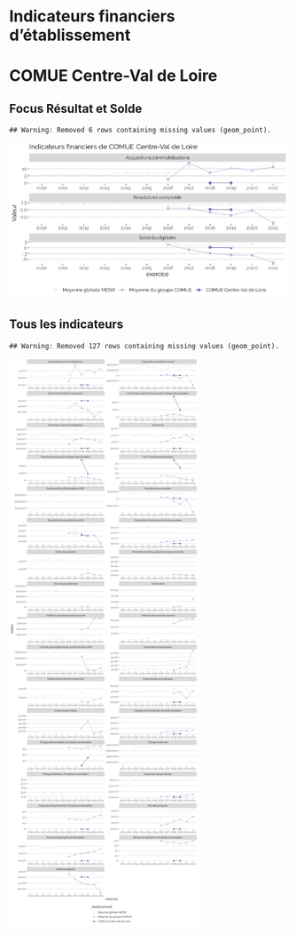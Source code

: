 Indicateurs financiers d’établissement
================

# COMUE Centre-Val de Loire

## Focus Résultat et Solde

    ## Warning: Removed 6 rows containing missing values (geom_point).

![](comue_centre_val_de_loire_files/figure-gfm/etab.focus-1.png)<!-- -->

## Tous les indicateurs

    ## Warning: Removed 127 rows containing missing values (geom_point).

![](comue_centre_val_de_loire_files/figure-gfm/etab-1.png)<!-- -->
